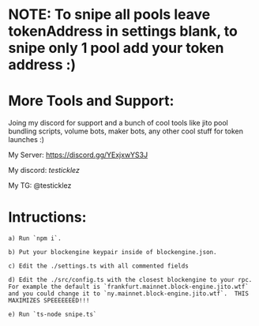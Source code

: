 # NOTE: To snipe all pools leave tokenAddress in settings blank, to snipe only 1 pool add your token address :)

# More Tools and Support:
Joing my discord for support and a bunch of cool tools like jito pool bundling scripts, volume bots, maker bots, any other cool stuff for token launches :)

My Server: https://discord.gg/YExjxwYS3J

My discord: _testicklez_

My TG: @testicklez


# Intructions:

    a) Run `npm i`.  

    b) Put your blockengine keypair inside of blockengine.json.  

    c) Edit the ./settings.ts with all commented fields

    d) Edit the ./src/config.ts with the closest blockengine to your rpc.  For example the default is `frankfurt.mainnet.block-engine.jito.wtf` and you could change it to `ny.mainnet.block-engine.jito.wtf`.  THIS MAXIMIZES SPEEEEEEED!!!

    e) Run `ts-node snipe.ts`
